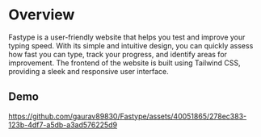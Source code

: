 
# Overview

Fastype is a user-friendly website that helps you test and improve your typing speed. With its simple and intuitive design, you can quickly assess how fast you can type, track your progress, and identify areas for improvement. The frontend of the website is built using Tailwind CSS, providing a sleek and responsive user interface.

## Demo

https://github.com/gaurav89830/Fastype/assets/40051865/278ec383-123b-4df7-a5db-a3ad576225d9


